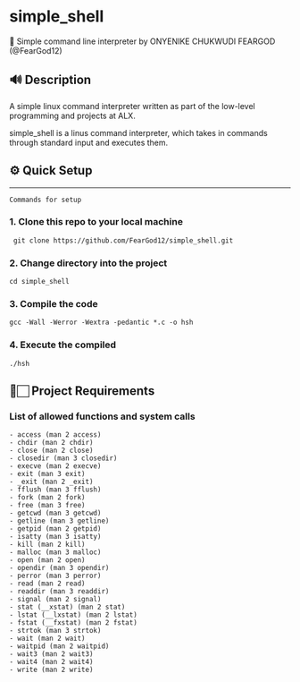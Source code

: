 # simple_shell
🤖 Simple command line interpreter by ONYENIKE CHUKWUDI FEARGOD (@FearGod12)

## 🔊 Description
A simple linux command interpreter written as part of the low-level programming and projects at ALX.

simple_shell is a linus command interpreter, which takes in commands through standard input and executes them.


## ⚙️ Quick Setup
---

`Commands for setup`

### 1. Clone this repo to your local machine

```
 git clone https://github.com/FearGod12/simple_shell.git
```

### 2. Change directory into the project

```
cd simple_shell
```

### 3. Compile the code

```
gcc -Wall -Werror -Wextra -pedantic *.c -o hsh
```

### 4. Execute the compiled 

```
./hsh
```

## 📝🏻 Project Requirements 

### List of allowed functions and system calls
````
- access (man 2 access)
- chdir (man 2 chdir)
- close (man 2 close)
- closedir (man 3 closedir)
- execve (man 2 execve)
- exit (man 3 exit)
- _exit (man 2 _exit)
- fflush (man 3 fflush)
- fork (man 2 fork)
- free (man 3 free)
- getcwd (man 3 getcwd)
- getline (man 3 getline)
- getpid (man 2 getpid)
- isatty (man 3 isatty)
- kill (man 2 kill)
- malloc (man 3 malloc)
- open (man 2 open)
- opendir (man 3 opendir)
- perror (man 3 perror)
- read (man 2 read)
- readdir (man 3 readdir)
- signal (man 2 signal)
- stat (__xstat) (man 2 stat)
- lstat (__lxstat) (man 2 lstat)
- fstat (__fxstat) (man 2 fstat)
- strtok (man 3 strtok)
- wait (man 2 wait)
- waitpid (man 2 waitpid)
- wait3 (man 2 wait3)
- wait4 (man 2 wait4)
- write (man 2 write)
````
